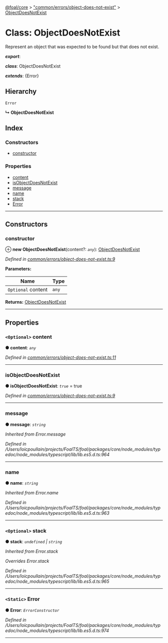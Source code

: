 [@foal/core](../README.md) > ["common/errors/object-does-not-exist"](../modules/_common_errors_object_does_not_exist_.md) > [ObjectDoesNotExist](../classes/_common_errors_object_does_not_exist_.objectdoesnotexist.md)

# Class: ObjectDoesNotExist

Represent an object that was expected to be found but that does not exist.

*__export__*: 

*__class__*: ObjectDoesNotExist

*__extends__*: {Error}

## Hierarchy

 `Error`

**↳ ObjectDoesNotExist**

## Index

### Constructors

* [constructor](_common_errors_object_does_not_exist_.objectdoesnotexist.md#constructor)

### Properties

* [content](_common_errors_object_does_not_exist_.objectdoesnotexist.md#content)
* [isObjectDoesNotExist](_common_errors_object_does_not_exist_.objectdoesnotexist.md#isobjectdoesnotexist)
* [message](_common_errors_object_does_not_exist_.objectdoesnotexist.md#message)
* [name](_common_errors_object_does_not_exist_.objectdoesnotexist.md#name)
* [stack](_common_errors_object_does_not_exist_.objectdoesnotexist.md#stack)
* [Error](_common_errors_object_does_not_exist_.objectdoesnotexist.md#error)

---

## Constructors

<a id="constructor"></a>

###  constructor

⊕ **new ObjectDoesNotExist**(content?: *`any`*): [ObjectDoesNotExist](_common_errors_object_does_not_exist_.objectdoesnotexist.md)

*Defined in [common/errors/object-does-not-exist.ts:9](https://github.com/FoalTS/foal/blob/538afb23/packages/core/src/common/errors/object-does-not-exist.ts#L9)*

**Parameters:**

| Name | Type |
| ------ | ------ |
| `Optional` content | `any` |

**Returns:** [ObjectDoesNotExist](_common_errors_object_does_not_exist_.objectdoesnotexist.md)

___

## Properties

<a id="content"></a>

### `<Optional>` content

**● content**: *`any`*

*Defined in [common/errors/object-does-not-exist.ts:11](https://github.com/FoalTS/foal/blob/538afb23/packages/core/src/common/errors/object-does-not-exist.ts#L11)*

___
<a id="isobjectdoesnotexist"></a>

###  isObjectDoesNotExist

**● isObjectDoesNotExist**: *`true`* = true

*Defined in [common/errors/object-does-not-exist.ts:9](https://github.com/FoalTS/foal/blob/538afb23/packages/core/src/common/errors/object-does-not-exist.ts#L9)*

___
<a id="message"></a>

###  message

**● message**: *`string`*

*Inherited from Error.message*

*Defined in /Users/loicpoullain/projects/FoalTS/foal/packages/core/node_modules/typedoc/node_modules/typescript/lib/lib.es5.d.ts:964*

___
<a id="name"></a>

###  name

**● name**: *`string`*

*Inherited from Error.name*

*Defined in /Users/loicpoullain/projects/FoalTS/foal/packages/core/node_modules/typedoc/node_modules/typescript/lib/lib.es5.d.ts:963*

___
<a id="stack"></a>

### `<Optional>` stack

**● stack**: *`undefined` \| `string`*

*Inherited from Error.stack*

*Overrides Error.stack*

*Defined in /Users/loicpoullain/projects/FoalTS/foal/packages/core/node_modules/typedoc/node_modules/typescript/lib/lib.es5.d.ts:965*

___
<a id="error"></a>

### `<Static>` Error

**● Error**: *`ErrorConstructor`*

*Defined in /Users/loicpoullain/projects/FoalTS/foal/packages/core/node_modules/typedoc/node_modules/typescript/lib/lib.es5.d.ts:974*

___

